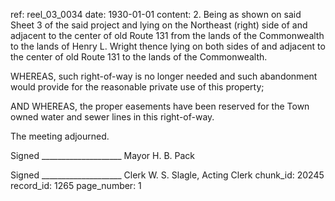 ref: reel_03_0034
date: 1930-01-01
content: 2. Being as shown on said Sheet 3 of the said project and lying on the Northeast (right) side of and adjacent to the center of old Route 131 from the lands of the Commonwealth to the lands of Henry L. Wright thence lying on both sides of and adjacent to the center of old Route 131 to the lands of the Commonwealth.

WHEREAS, such right-of-way is no longer needed and such abandonment would provide for the reasonable private use of this property;

AND WHEREAS, the proper easements have been reserved for the Town owned water and sewer lines in this right-of-way.

The meeting adjourned.

Signed ____________________ Mayor
H. B. Pack

Signed ____________________ Clerk
W. S. Slagle, Acting Clerk
chunk_id: 20245
record_id: 1265
page_number: 1


